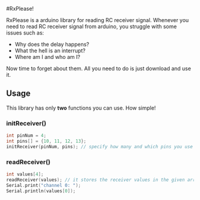 #RxPlease!

RxPlease is a arduino library for reading RC receiver signal.
Whenever you need to read RC receiver signal from arduino, you struggle with some issues such as:
* Why does the delay happens?
* What the hell is an interrupt?
* Where am I and who am I?

Now time to forget about them. All you need to do is just download and use it.

## Usage
This library has only **two** functions you can use. How simple!

### initReceiver()
```c
int pinNum = 4;
int pins[] = {10, 11, 12, 13};
initReceiver(pinNum, pins); // specify how many and which pins you use
```

### readReceiver()
```c
int values[4];
readReceiver(values); // it stores the receiver values in the given array
Serial.print("channel 0: ");
Serial.println(values[0]);
```
